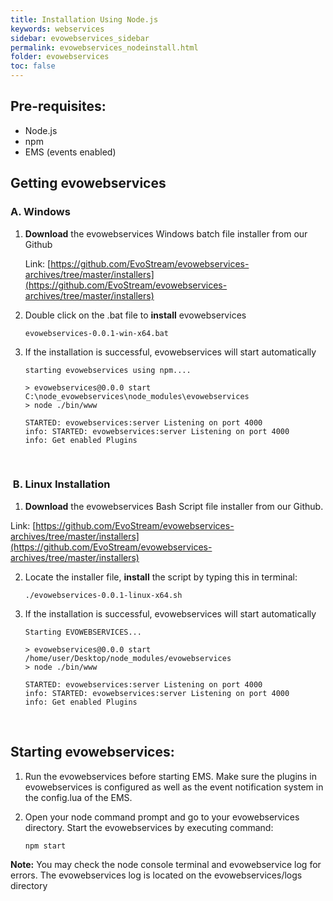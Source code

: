 ```yaml
---
title: Installation Using Node.js
keywords: webservices
sidebar: evowebservices_sidebar
permalink: evowebservices_nodeinstall.html
folder: evowebservices
toc: false
---
```




## Pre-requisites:

- Node.js
- npm
- EMS (events enabled)




## Getting evowebservices

### A. Windows

1. **Download** the evowebservices Windows batch file installer from our Github

   Link: [https://github.com/EvoStream/evowebservices-archives/tree/master/installers](https://github.com/EvoStream/evowebservices-archives/tree/master/installers)

2. Double click on the .bat file to **install** evowebservices

   ```
   evowebservices-0.0.1-win-x64.bat
   ```

3. If the installation is successful, evowebservices will start automatically

   ```
   starting evowebservices using npm....
      
   > evowebservices@0.0.0 start C:\node_evowebservices\node_modules\evowebservices
   > node ./bin/www
      
   STARTED: evowebservices:server Listening on port 4000
   info: STARTED: evowebservices:server Listening on port 4000
   info: Get enabled Plugins
   ```

   ​

###  B. Linux Installation

1.  **Download** the evowebservices Bash Script file installer from our Github.

   Link: [https://github.com/EvoStream/evowebservices-archives/tree/master/installers](https://github.com/EvoStream/evowebservices-archives/tree/master/installers)

2. Locate the installer file, **install** the script by typing this in terminal:

   ```
   ./evowebservices-0.0.1-linux-x64.sh
   ```

3. If the installation is successful, evowebservices will start automatically

   ```
   Starting EVOWEBSERVICES...
      
   > evowebservices@0.0.0 start /home/user/Desktop/node_modules/evowebservices
   > node ./bin/www
      
   STARTED: evowebservices:server Listening on port 4000 
   info: STARTED: evowebservices:server Listening on port 4000 
   info: Get enabled Plugins
   ```

   ​

## Starting evowebservices:

1. Run the evowebservices before starting EMS. Make sure the plugins in evowebservices is configured as well as the event notification system in the config.lua of the EMS.

2. Open your node command prompt and go to your evowebservices directory. Start the evowebservices by executing command:

   ```
   npm start
   ```

**Note:** You may check the node console terminal and evowebservice log for errors. The evowebservices log is located on the evowebservices/logs directory
